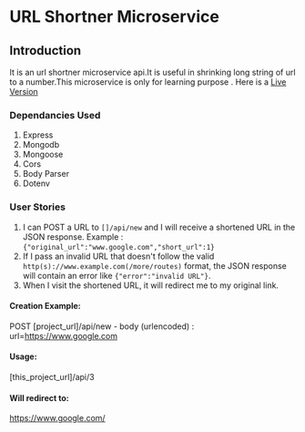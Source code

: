 # URL Shortner Microservice

## Introduction
It is an url shortner microservice api.It is useful in shrinking long string of url to a number.This microservice is only for learning purpose . Here is a [Live Version](https://inexpensive-quark-divan.glitch.me/ "Live Version")

### Dependancies Used
 1. Express  
 2. Mongodb 
 3. Mongoose 
 4. Cors 
 5. Body Parser
 6. Dotenv 

### User Stories

1. I can POST a URL to `[]/api/new` and I will receive a shortened URL in the JSON response. Example : `{"original_url":"www.google.com","short_url":1}`
2. If I pass an invalid URL that doesn't follow the valid `http(s)://www.example.com(/more/routes)` format, the JSON response will contain an error like `{"error":"invalid URL"}`.
3. When I visit the shortened URL, it will redirect me to my original link.


#### Creation Example:

POST [project_url]/api/new - body (urlencoded) :  url=https://www.google.com

#### Usage:

[this_project_url]/api/3

#### Will redirect to:

https://www.google.com/
